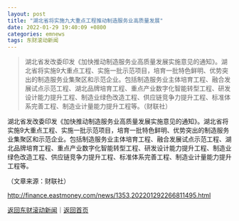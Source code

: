 ```yaml
---
layout: post
title: "湖北省将实施九大重点工程推动制造服务业高质量发展"
date: 2022-01-29 19:40:09 +0800
categories: emnews
tags: 东财滚动新闻
---
```

> 湖北省发改委印发《加快推动制造服务业高质量发展实施意见的通知》。湖北省将实施9大重点工程、实施一批示范项目，培育一批特色鲜明、优势突出的制造服务业集聚区和示范企业。包括制造服务业主体培育工程、融合发展试点示范工程、湖北品牌培育工程、重点产业数字化智能转型工程、研发设计能力提升工程、制造业绿色改造工程、供应链竞争力提升工程、标准体系完善工程、制造业计量能力提升工程等。（财联社）

<p>湖北省发改委印发《加快推动制造服务业高质量发展实施意见的通知》。湖北省将实施9大重点工程、实施一批示范项目，培育一批特色鲜明、优势突出的制造服务业集聚区和示范企业。包括制造服务业主体培育工程、融合发展试点示范工程、湖北品牌培育工程、重点产业数字化智能转型工程、研发设计能力提升工程、制造业绿色改造工程、供应链竞争力提升工程、标准体系完善工程、制造业计量能力提升工程等。</p><p class="em_media">（文章来源：财联社）</p>

<http://finance.eastmoney.com/news/1353,202201292266811495.html>

[返回东财滚动新闻](//finews.withounder.com/emnews/)｜[返回首页](//finews.withounder.com/)